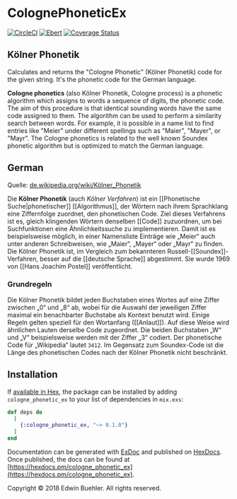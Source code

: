 # ColognePhoneticEx

[![CircleCI](https://circleci.com/bb/Fulnir/cologne_phonetic_ex/tree/master.svg?style=shield&circle-token=7f28084aaa0352458962665157b90ed38e35d858)](https://circleci.com/bb/Fulnir/cologne_phonetic_ex/tree/master) 
[![Ebert](https://ebertapp.io/github/Fulnir/cologne_phonetic_ex.svg)](https://ebertapp.io/github/Fulnir/cologne_phonetic_ex) 
[![Coverage Status](https://coveralls.io/repos/bitbucket/Fulnir/olivand-core-phonetics/badge.svg?branch=master)](https://coveralls.io/bitbucket/Fulnir/olivand-core-phonetics?branch=master)
## Kölner Phonetik

Calculates and returns the "Cologne Phonetic" (Kölner Phonetik) code for the given string.
It's the phonetic code for the  German language.

**Cologne phonetics** (also Kölner Phonetik, Cologne process) is a phonetic algorithm which assigns to words a sequence of digits, the phonetic code. The aim of this procedure is that identical sounding words have the same code assigned to them. The algorithm can be used to perform a similarity search between words. For example, it is possible in a name list to find entries like "Meier" under different spellings such as "Maier", "Mayer", or "Mayr". The Cologne phonetics is related to the well known Soundex phonetic algorithm but is optimized to match the German language.

## German

Quelle: [de.wikipedia.org/wiki/Kölner_Phonetik](http://de.wikipedia.org/wiki/Kölner_Phonetik)

Die **Kölner Phonetik** (auch *Kölner Verfahren*) ist ein [[Phonetische Suche|phonetischer]] [[Algorithmus]], der Wörtern nach ihrem Sprachklang eine Ziffernfolge zuordnet, den phonetischen Code. Ziel dieses Verfahrens ist es, gleich klingenden Wörtern denselben [[Code]] zuzuordnen, um bei Suchfunktionen eine Ähnlichkeitssuche zu implementieren. Damit ist es beispielsweise möglich, in einer Namensliste Einträge wie „Meier“ auch unter anderen Schreibweisen, wie „Maier“, „Mayer“ oder „Mayr“ zu finden. Die Kölner Phonetik ist, im Vergleich zum bekannteren Russell-[[Soundex]]-Verfahren, besser auf die [[deutsche Sprache]] abgestimmt. Sie wurde 1969 von [[Hans Joachim Postel]] veröffentlicht.

### Grundregeln
Die Kölner Phonetik bildet jeden Buchstaben eines Wortes auf eine Ziffer zwischen „0“ und „8“ ab, wobei für die Auswahl der jeweiligen Ziffer maximal ein benachbarter Buchstabe als Kontext benutzt wird. Einige Regeln gelten speziell für den Wortanfang ([[Anlaut]]). Auf diese Weise wird ähnlichen Lauten derselbe Code zugeordnet. Die beiden Buchstaben „W“ und „V“ beispielsweise werden mit der Ziffer „3“ codiert. Der phonetische Code für „Wikipedia“ lautet <code>3412</code>. Im Gegensatz zum Soundex-Code ist die Länge des phonetischen Codes nach der Kölner Phonetik nicht beschränkt.


## Installation

If [available in Hex](https://hex.pm/docs/publish), the package can be installed
by adding `cologne_phonetic_ex` to your list of dependencies in `mix.exs`:

```elixir
def deps do
  [
    {:cologne_phonetic_ex, "~> 0.1.0"}
  ]
end
```

Documentation can be generated with [ExDoc](https://github.com/elixir-lang/ex_doc)
and published on [HexDocs](https://hexdocs.pm). Once published, the docs can
be found at [https://hexdocs.pm/cologne_phonetic_ex](https://hexdocs.pm/cologne_phonetic_ex).



Copyright © 2018 Edwin Buehler. All rights reserved.